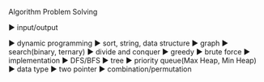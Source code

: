 Algorithm Problem Solving

▶ input/output 



▶ dynamic programming
▶ sort, string, data structure 
▶ graph 
▶ search(binary, ternary)
▶ divide and conquer
▶ greedy
▶ brute force
▶ implementation
▶ DFS/BFS
▶ tree
▶ priority queue(Max Heap, Min Heap)
▶ data type
▶ two pointer
▶ combination/permutation
